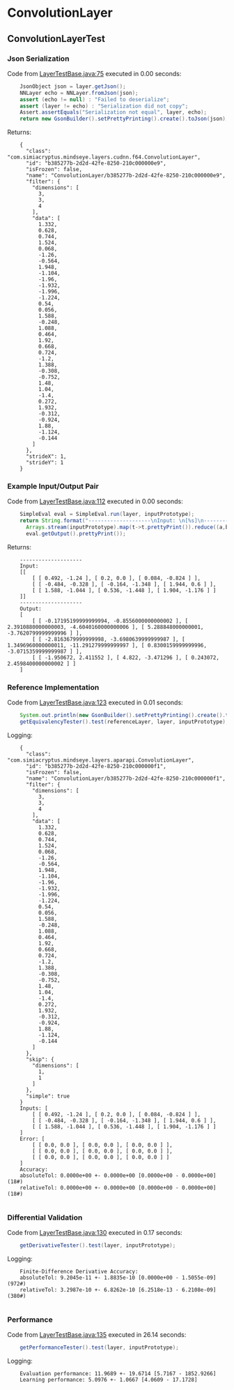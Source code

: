 # ConvolutionLayer
## ConvolutionLayerTest
### Json Serialization
Code from [LayerTestBase.java:75](../../../../../../../../../MindsEye/src/test/java/com/simiacryptus/mindseye/layers/LayerTestBase.java#L75) executed in 0.00 seconds: 
```java
    JsonObject json = layer.getJson();
    NNLayer echo = NNLayer.fromJson(json);
    assert (echo != null) : "Failed to deserialize";
    assert (layer != echo) : "Serialization did not copy";
    Assert.assertEquals("Serialization not equal", layer, echo);
    return new GsonBuilder().setPrettyPrinting().create().toJson(json);
```

Returns: 

```
    {
      "class": "com.simiacryptus.mindseye.layers.cudnn.f64.ConvolutionLayer",
      "id": "b385277b-2d2d-42fe-8250-210c000000e9",
      "isFrozen": false,
      "name": "ConvolutionLayer/b385277b-2d2d-42fe-8250-210c000000e9",
      "filter": {
        "dimensions": [
          3,
          3,
          4
        ],
        "data": [
          1.332,
          0.628,
          0.744,
          1.524,
          0.068,
          -1.26,
          -0.564,
          1.948,
          -1.104,
          -1.96,
          -1.932,
          -1.996,
          -1.224,
          0.54,
          0.056,
          1.588,
          -0.248,
          1.088,
          0.464,
          1.92,
          0.668,
          0.724,
          -1.2,
          1.388,
          -0.308,
          -0.752,
          1.48,
          1.04,
          -1.4,
          0.272,
          1.932,
          -0.312,
          -0.924,
          1.88,
          -1.124,
          -0.144
        ]
      },
      "strideX": 1,
      "strideY": 1
    }
```



### Example Input/Output Pair
Code from [LayerTestBase.java:112](../../../../../../../../../MindsEye/src/test/java/com/simiacryptus/mindseye/layers/LayerTestBase.java#L112) executed in 0.00 seconds: 
```java
    SimpleEval eval = SimpleEval.run(layer, inputPrototype);
    return String.format("--------------------\nInput: \n[%s]\n--------------------\nOutput: \n%s",
      Arrays.stream(inputPrototype).map(t->t.prettyPrint()).reduce((a,b)->a+",\n"+b).get(),
      eval.getOutput().prettyPrint());
```

Returns: 

```
    --------------------
    Input: 
    [[
    	[ [ 0.492, -1.24 ], [ 0.2, 0.0 ], [ 0.084, -0.824 ] ],
    	[ [ -0.484, -0.328 ], [ -0.164, -1.348 ], [ 1.944, 0.6 ] ],
    	[ [ 1.588, -1.044 ], [ 0.536, -1.448 ], [ 1.904, -1.176 ] ]
    ]]
    --------------------
    Output: 
    [
    	[ [ -0.17195199999999994, -0.8556000000000002 ], [ 2.3910880000000003, -4.6040160000000006 ], [ 5.288848000000001, -3.7620799999999996 ] ],
    	[ [ -2.8163679999999998, -3.6980639999999987 ], [ 1.3496960000000011, -11.291279999999997 ], [ 0.8300159999999996, -3.0715359999999987 ] ],
    	[ [ -1.950672, 2.411552 ], [ 4.822, -3.471296 ], [ 0.243072, 2.4598400000000002 ] ]
    ]
```



### Reference Implementation
Code from [LayerTestBase.java:123](../../../../../../../../../MindsEye/src/test/java/com/simiacryptus/mindseye/layers/LayerTestBase.java#L123) executed in 0.01 seconds: 
```java
    System.out.println(new GsonBuilder().setPrettyPrinting().create().toJson(referenceLayer.getJson()));
    getEquivalencyTester().test(referenceLayer, layer, inputPrototype);
```
Logging: 
```
    {
      "class": "com.simiacryptus.mindseye.layers.aparapi.ConvolutionLayer",
      "id": "b385277b-2d2d-42fe-8250-210c000000f1",
      "isFrozen": false,
      "name": "ConvolutionLayer/b385277b-2d2d-42fe-8250-210c000000f1",
      "filter": {
        "dimensions": [
          3,
          3,
          4
        ],
        "data": [
          1.332,
          0.628,
          0.744,
          1.524,
          0.068,
          -1.26,
          -0.564,
          1.948,
          -1.104,
          -1.96,
          -1.932,
          -1.996,
          -1.224,
          0.54,
          0.056,
          1.588,
          -0.248,
          1.088,
          0.464,
          1.92,
          0.668,
          0.724,
          -1.2,
          1.388,
          -0.308,
          -0.752,
          1.48,
          1.04,
          -1.4,
          0.272,
          1.932,
          -0.312,
          -0.924,
          1.88,
          -1.124,
          -0.144
        ]
      },
      "skip": {
        "dimensions": [
          1,
          1
        ]
      },
      "simple": true
    }
    Inputs: [
    	[ [ 0.492, -1.24 ], [ 0.2, 0.0 ], [ 0.084, -0.824 ] ],
    	[ [ -0.484, -0.328 ], [ -0.164, -1.348 ], [ 1.944, 0.6 ] ],
    	[ [ 1.588, -1.044 ], [ 0.536, -1.448 ], [ 1.904, -1.176 ] ]
    ]
    Error: [
    	[ [ 0.0, 0.0 ], [ 0.0, 0.0 ], [ 0.0, 0.0 ] ],
    	[ [ 0.0, 0.0 ], [ 0.0, 0.0 ], [ 0.0, 0.0 ] ],
    	[ [ 0.0, 0.0 ], [ 0.0, 0.0 ], [ 0.0, 0.0 ] ]
    ]
    Accuracy:
    absoluteTol: 0.0000e+00 +- 0.0000e+00 [0.0000e+00 - 0.0000e+00] (18#)
    relativeTol: 0.0000e+00 +- 0.0000e+00 [0.0000e+00 - 0.0000e+00] (18#)
    
```

### Differential Validation
Code from [LayerTestBase.java:130](../../../../../../../../../MindsEye/src/test/java/com/simiacryptus/mindseye/layers/LayerTestBase.java#L130) executed in 0.17 seconds: 
```java
    getDerivativeTester().test(layer, inputPrototype);
```
Logging: 
```
    Finite-Difference Derivative Accuracy:
    absoluteTol: 9.2045e-11 +- 1.8835e-10 [0.0000e+00 - 1.5055e-09] (972#)
    relativeTol: 3.2987e-10 +- 6.8262e-10 [6.2518e-13 - 6.2108e-09] (380#)
    
```

### Performance
Code from [LayerTestBase.java:135](../../../../../../../../../MindsEye/src/test/java/com/simiacryptus/mindseye/layers/LayerTestBase.java#L135) executed in 26.14 seconds: 
```java
    getPerformanceTester().test(layer, inputPrototype);
```
Logging: 
```
    Evaluation performance: 11.9689 +- 19.6714 [5.7167 - 1852.9266]
    Learning performance: 5.0976 +- 1.0667 [4.0609 - 17.1728]
    
```

